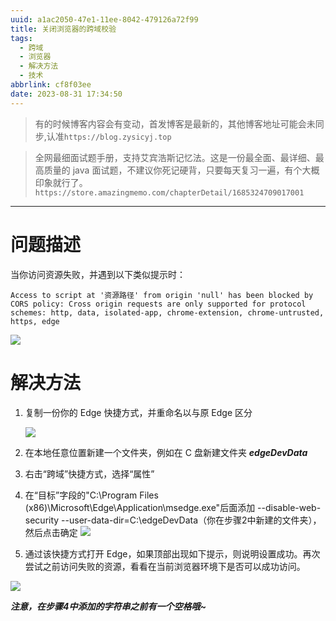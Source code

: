 ```yaml
---
uuid: a1ac2050-47e1-11ee-8042-479126a72f99
title: 关闭浏览器的跨域校验
tags:
  - 跨域
  - 浏览器
  - 解决方法
  - 技术
abbrlink: cf8f03ee
date: 2023-08-31 17:34:50
---
```



> 有的时候博客内容会有变动，首发博客是最新的，其他博客地址可能会未同步,认准`https://blog.zysicyj.top`

> 全网最细面试题手册，支持艾宾浩斯记忆法。这是一份最全面、最详细、最高质量的 java
面试题，不建议你死记硬背，只要每天复习一遍，有个大概印象就行了。 `https://store.amazingmemo.com/chapterDetail/1685324709017001`
    



---

# 问题描述

当你访问资源失败，并遇到以下类似提示时：

`Access to script at '资源路径' from origin 'null' has been blocked by CORS policy: Cross origin requests are only supported for protocol schemes: http, data, isolated-app, chrome-extension, chrome-untrusted, https, edge`

![](http://blog-1253652709.cos.ap-guangzhou.myqcloud.com/pasteimageintomarkdown/2023-08-31/105148446178000.png)

# 解决方法

1. 复制一份你的 Edge 快捷方式，并重命名以与原 Edge 区分

   ![](http://blog-1253652709.cos.ap-guangzhou.myqcloud.com/pasteimageintomarkdown/2023-08-31/105203155349000.png)

2. 在本地任意位置新建一个文件夹，例如在 C 盘新建文件夹 **_edgeDevData_**

3. 右击“跨域”快捷方式，选择“属性”

4. 在“目标”字段的"C:\\Program Files (x86)\\Microsoft\\Edge\\Application\\msedge.exe"后面添加 --disable-web-security
   --user-data-dir=C:\\edgeDevData（你在步骤2中新建的文件夹），然后点击确定
   ![](http://blog-1253652709.cos.ap-guangzhou.myqcloud.com/pasteimageintomarkdown/2023-08-31/105243991510000.png)

5. 通过该快捷方式打开 Edge，如果顶部出现如下提示，则说明设置成功。再次尝试之前访问失败的资源，看看在当前浏览器环境下是否可以成功访问。

![](http://blog-1253652709.cos.ap-guangzhou.myqcloud.com/pasteimageintomarkdown/2023-08-31/105259502458200.png)

_**注意，在步骤4中添加的字符串之前有一个空格哦~**_



